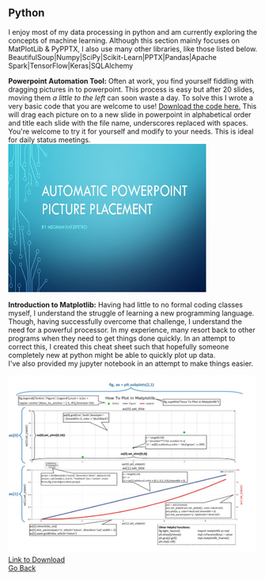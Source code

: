 ## Python

I enjoy most of my data processing in python and am currently exploring the concepts of machine learning. Although this section mainly focuses on MatPlotLib & PyPPTX, I also use many other libraries, like those listed below.<br>
BeautifulSoup|Numpy|SciPy|Scikit-Learn|PPTX|Pandas|Apache Spark|TensorFlow|Keras|SQLAlchemy

**Powerpoint Automation Tool:** Often at work, you find yourself fiddling with dragging pictures in to powerpoint. This process is easy but after 20 slides, moving them <i>a little to the left</i> can soon waste a day. To solve this I wrote a very basic code that you are welcome to use! [Download the code here.](https://github.com/mhatzi/Python-Powerpoint-Example) This will drag each picture on to a new slide in powerpoint in alphabetical order and title each slide with the file name, underscores replaced with spaces. You're welcome to try it for yourself and modify to your needs. This is ideal for daily status meetings.<br>
<a href="https://github.com/mhatzi/Python-Powerpoint-Example"><img src="images/PPT.JPG" width="400" height="300" border="0"></a><br>




**Introduction to Matplotlib:** Having had little to no formal coding classes myself, I understand the struggle of learning a new programming language. Though, having successfully overcome that challenge, I understand the need for a powerful processor. In my experience, many resort back to other programs when they need to get things done quickly. In an attempt to correct this, I created this cheat sheet such that hopefully someone completely new at python might be able to quickly plot up data. 
<br>
I've also provided my jupyter notebook in an attempt to make things easier.



<a href="https://github.com/mhatzi/MatplotlibGuide"><img src="images/Matplotlib.JPG" width="500" height="363" border="0"></a><br>
[Link to Download](https://github.com/mhatzi/MatplotlibGuide)
<br>
[Go Back](https://mhatzi.github.io/)









